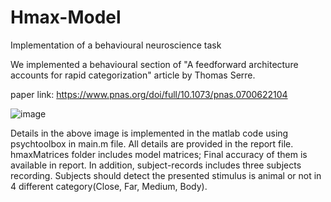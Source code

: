 # Hmax-Model
Implementation of a behavioural neuroscience task

We implemented a behavioural section of "A feedforward architecture accounts for rapid categorization" article by Thomas Serre.

paper link: https://www.pnas.org/doi/full/10.1073/pnas.0700622104

![image](https://github.com/mohamadH80/Hmax-Model/assets/84089279/58220fda-b258-4dda-b478-4bb5708fd0c5)


Details in the above image is implemented in the matlab code using psychtoolbox in main.m file. All details are provided in the report file. hmaxMatrices folder includes model matrices; Final accuracy of them is available in report. In addition, subject-records includes three subjects recording. Subjects should detect the presented stimulus is animal or not in 4 different category(Close, Far, Medium, Body).

